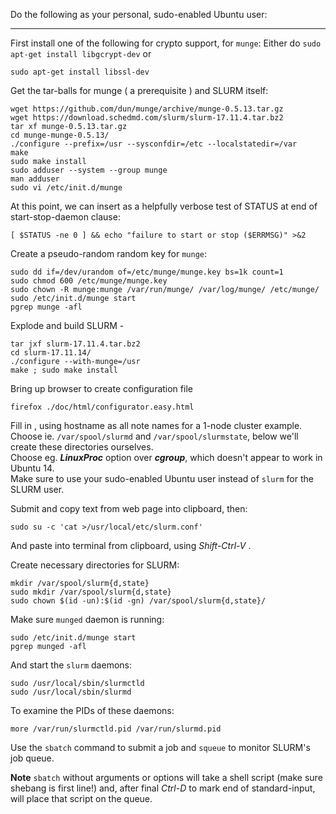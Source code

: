 
Do the following as your personal, sudo-enabled Ubuntu user:

---

First install one of the following for crypto support, for `munge`:
Either do
```sudo apt-get install libgcrypt-dev```
or

```sudo apt-get install libssl-dev```

Get the tar-balls for munge ( a prerequisite ) and SLURM itself:
```
wget https://github.com/dun/munge/archive/munge-0.5.13.tar.gz
wget https://download.schedmd.com/slurm/slurm-17.11.4.tar.bz2
tar xf munge-0.5.13.tar.gz 
cd munge-munge-0.5.13/
./configure --prefix=/usr --sysconfdir=/etc --localstatedir=/var 
make
sudo make install
sudo adduser --system --group munge
man adduser
sudo vi /etc/init.d/munge
```

At this point, we can insert as a helpfully verbose test of STATUS at end of start-stop-daemon clause:  

  `[ $STATUS -ne 0 ] && echo "failure to start or stop ($ERRMSG)" >&2`  

Create a pseudo-random random key for `munge`:  
```
sudo dd if=/dev/urandom of=/etc/munge/munge.key bs=1k count=1
sudo chmod 600 /etc/munge/munge.key
sudo chown -R munge:munge /var/run/munge/ /var/log/munge/ /etc/munge/
sudo /etc/init.d/munge start
pgrep munge -afl
```

Explode and build SLURM -

```
tar jxf slurm-17.11.4.tar.bz2 
cd slurm-17.11.14/
./configure --with-munge=/usr
make ; sudo make install
```

Bring up browser to create configuration file

```
firefox ./doc/html/configurator.easy.html
```
Fill in , using hostname as all note names for a 1-node cluster example.  
Choose ie. `/var/spool/slurmd` and `/var/spool/slurmstate`, below we'll create these directories ourselves.  
Choose eg. ***LinuxProc*** option over ***cgroup***, which doesn't appear to work in Ubuntu 14.  
Make sure to use your sudo-enabled Ubuntu user instead of `slurm` for the SLURM user.

Submit and copy text from web page into clipboard, then:
```
sudo su -c 'cat >/usr/local/etc/slurm.conf'
```
And paste into terminal from clipboard, using *Shift-Ctrl-V* .

Create necessary directories for SLURM:
```
mkdir /var/spool/slurm{d,state}
sudo mkdir /var/spool/slurm{d,state}
sudo chown $(id -un):$(id -gn) /var/spool/slurm{d,state}/
```

Make sure `munged` daemon is running:
```
sudo /etc/init.d/munge start
pgrep munged -afl
```

And start the `slurm` daemons:
```
sudo /usr/local/sbin/slurmctld 
sudo /usr/local/sbin/slurmd
```
To examine the PIDs of these daemons: 
```
more /var/run/slurmctld.pid /var/run/slurmd.pid
```

Use the `sbatch` command to submit a job and `squeue` to monitor SLURM's job queue.

**Note** `sbatch` without arguments or options will take a shell script (make sure shebang is first line!) and, after final *Ctrl-D* to mark end of standard-input, will  place that script on the queue.
